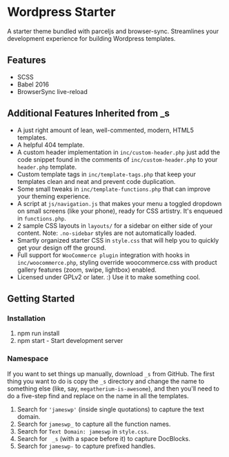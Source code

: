 # Wordpress Starter

A starter theme bundled with parceljs and browser-sync. Streamlines your development experience for building Wordpress templates.

## Features

- SCSS
- Babel 2016
- BrowserSync live-reload

## Additional Features Inherited from \_s

- A just right amount of lean, well-commented, modern, HTML5 templates.
- A helpful 404 template.
- A custom header implementation in `inc/custom-header.php` just add the code snippet found in the comments of `inc/custom-header.php` to your `header.php` template.
- Custom template tags in `inc/template-tags.php` that keep your templates clean and neat and prevent code duplication.
- Some small tweaks in `inc/template-functions.php` that can improve your theming experience.
- A script at `js/navigation.js` that makes your menu a toggled dropdown on small screens (like your phone), ready for CSS artistry. It's enqueued in `functions.php`.
- 2 sample CSS layouts in `layouts/` for a sidebar on either side of your content.
  Note: `.no-sidebar` styles are not automatically loaded.
- Smartly organized starter CSS in `style.css` that will help you to quickly get your design off the ground.
- Full support for `WooCommerce plugin` integration with hooks in `inc/woocommerce.php`, styling override woocommerce.css with product gallery features (zoom, swipe, lightbox) enabled.
- Licensed under GPLv2 or later. :) Use it to make something cool.

## Getting Started

### Installation

1. npm run install
2. npm start - Start development server

### Namespace

If you want to set things up manually, download `_s` from GitHub. The first thing you want to do is copy the `_s` directory and change the name to something else (like, say, `megatherium-is-awesome`), and then you'll need to do a five-step find and replace on the name in all the templates.

1. Search for `'jameswp'` (inside single quotations) to capture the text domain.
2. Search for `jameswp_` to capture all the function names.
3. Search for `Text Domain: jameswp` in `style.css`.
4. Search for <code>&nbsp;\_s</code> (with a space before it) to capture DocBlocks.
5. Search for `jameswp-` to capture prefixed handles.
